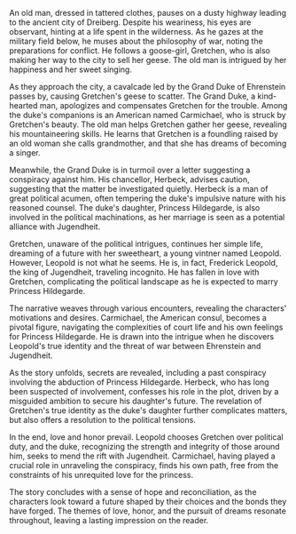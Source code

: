 An old man, dressed in tattered clothes, pauses on a dusty highway leading to the ancient city of Dreiberg. Despite his weariness, his eyes are observant, hinting at a life spent in the wilderness. As he gazes at the military field below, he muses about the philosophy of war, noting the preparations for conflict. He follows a goose-girl, Gretchen, who is also making her way to the city to sell her geese. The old man is intrigued by her happiness and her sweet singing.

As they approach the city, a cavalcade led by the Grand Duke of Ehrenstein passes by, causing Gretchen's geese to scatter. The Grand Duke, a kind-hearted man, apologizes and compensates Gretchen for the trouble. Among the duke's companions is an American named Carmichael, who is struck by Gretchen's beauty. The old man helps Gretchen gather her geese, revealing his mountaineering skills. He learns that Gretchen is a foundling raised by an old woman she calls grandmother, and that she has dreams of becoming a singer.

Meanwhile, the Grand Duke is in turmoil over a letter suggesting a conspiracy against him. His chancellor, Herbeck, advises caution, suggesting that the matter be investigated quietly. Herbeck is a man of great political acumen, often tempering the duke's impulsive nature with his reasoned counsel. The duke's daughter, Princess Hildegarde, is also involved in the political machinations, as her marriage is seen as a potential alliance with Jugendheit.

Gretchen, unaware of the political intrigues, continues her simple life, dreaming of a future with her sweetheart, a young vintner named Leopold. However, Leopold is not what he seems. He is, in fact, Frederick Leopold, the king of Jugendheit, traveling incognito. He has fallen in love with Gretchen, complicating the political landscape as he is expected to marry Princess Hildegarde.

The narrative weaves through various encounters, revealing the characters' motivations and desires. Carmichael, the American consul, becomes a pivotal figure, navigating the complexities of court life and his own feelings for Princess Hildegarde. He is drawn into the intrigue when he discovers Leopold's true identity and the threat of war between Ehrenstein and Jugendheit.

As the story unfolds, secrets are revealed, including a past conspiracy involving the abduction of Princess Hildegarde. Herbeck, who has long been suspected of involvement, confesses his role in the plot, driven by a misguided ambition to secure his daughter's future. The revelation of Gretchen's true identity as the duke's daughter further complicates matters, but also offers a resolution to the political tensions.

In the end, love and honor prevail. Leopold chooses Gretchen over political duty, and the duke, recognizing the strength and integrity of those around him, seeks to mend the rift with Jugendheit. Carmichael, having played a crucial role in unraveling the conspiracy, finds his own path, free from the constraints of his unrequited love for the princess.

The story concludes with a sense of hope and reconciliation, as the characters look toward a future shaped by their choices and the bonds they have forged. The themes of love, honor, and the pursuit of dreams resonate throughout, leaving a lasting impression on the reader.